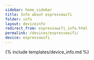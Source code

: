 ```yaml
---
sidebar: home_sidebar
title: Info about espressowifi
folder: info
layout: deviceinfo
redirect_from: espressowifi_info.html
permalink: /devices/espressowifi/
device: espressowifi
---
```

{% include templates/device_info.md %}
